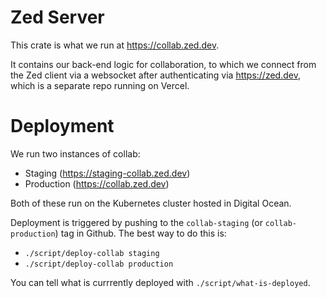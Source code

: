 # Zed Server

This crate is what we run at https://collab.zed.dev.

It contains our back-end logic for collaboration, to which we connect from the Zed client via a websocket after authenticating via https://zed.dev, which is a separate repo running on Vercel.

# Deployment

We run two instances of collab:

* Staging (https://staging-collab.zed.dev)
* Production (https://collab.zed.dev)

Both of these run on the Kubernetes cluster hosted in Digital Ocean.

Deployment is triggered by pushing to the `collab-staging` (or `collab-production`) tag in Github. The best way to do this is:

* `./script/deploy-collab staging`
* `./script/deploy-collab production`

You can tell what is currrently deployed with `./script/what-is-deployed`.
